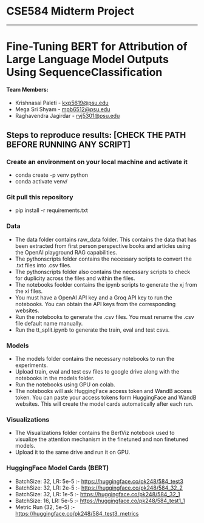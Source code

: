 # CSE584 Midterm Project
----------------------------------------------------------------------------------------------
# Fine-Tuning BERT for Attribution of Large Language Model Outputs Using SequenceClassification
 
#### Team Members:
- Krishnasai Paleti - kxp5619@psu.edu
- Mega Sri Shyam - mpb6512@psu.edu
- Raghavendra Jagirdar - rvj5301@psu.edu

## Steps to reproduce results: [CHECK THE PATH BEFORE RUNNING ANY SCRIPT]

### Create an environment on your local machine and activate it
- conda create -p venv python
- conda activate venv/

### Git pull this repository
- pip install -r requirements.txt



### Data

- The data folder contains raw_data folder. This contains the data that has been extracted from first person perspective books and articles using the OpenAI playground RAG capabilities.
- The pythonscripts folder contains the necessary scripts to convert the .txt files into .csv files.
- The pythonscripts folder also contains the necessary scripts to check for duplicity across the files and within the files.
- The notebooks foolder contains the ipynb scripts to generate the xj from the xi files.
- You must have a OpenAI API key and a Groq API key to run the notebooks. You can obtain the API keys from the corresponding websites.
- Run the notebooks to generate the .csv files. You must rename the .csv file default name manually.
- Run the tt_split.ipynb to generate the train, eval and test csvs.


### Models

- The models folder contains the necessary notebooks to run the experiments.
- Upload train, eval and test csv files to google drive along with the notebooks in the models folder.
- Run the notebooks using GPU on colab. 
- The notebooks will ask HuggingFace access token and WandB access token. You can paste your access tokens form HuggingFace and WandB websites. This will create the model cards automatically after each run.


### Visualizations

- The Visualizations folder contains the BertViz notebook used to visualize the attention mechanism in the finetuned and non finetuned models.
- Upload it to the same drive and run it on GPU.

### HuggingFace Model Cards (BERT)

- BatchSize: 32, LR: 5e-5 :- https://huggingface.co/pk248/584_test3
- BatchSize: 32, LR: 2e-5 :- https://huggingface.co/pk248/584_32_2
- BatchSize: 32, LR: 1e-5 :- https://huggingface.co/pk248/584_32_1
- BatchSize: 16, LR: 5e-5 :- https://huggingface.co/pk248/584_test1_1
- Metric Run (32, 5e-5) :- https://huggingface.co/pk248/584_test3_metrics


